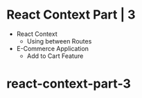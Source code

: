 # React Context Part | 3

- React Context
  - Using between Routes
- E-Commerce Application
  - Add to Cart Feature
# react-context-part-3
